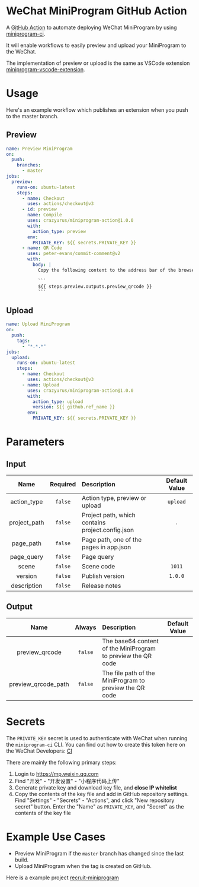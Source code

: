 # WeChat MiniProgram GitHub Action

A [GitHub Action](https://github.com/features/actions) to automate deploying WeChat MiniProgram by using [miniprogram-ci](https://www.npmjs.com/package/miniprogram-ci).

It will enable workflows to easily preview and upload your MiniProgram to the WeChat.

The implementation of preview or upload is the same as VSCode extension [miniprogram-vscode-extension](https://marketplace.visualstudio.com/items?itemName=crazyurus.miniprogram-vscode-extension).

# Usage

Here's an example workflow which publishes an extension when you push to the master branch.

## Preview

```yaml
name: Preview MiniProgram
on:
  push:
    branches:
      - master
jobs:
  preview:
    runs-on: ubuntu-latest
    steps:
      - name: Checkout
        uses: actions/checkout@v3
      - id: preview
        name: Compile
        uses: crazyurus/miniprogram-action@1.0.0
        with:
          action_type: preview
        env:
          PRIVATE_KEY: ${{ secrets.PRIVATE_KEY }}
      - name: QR Code
        uses: peter-evans/commit-comment@v2
        with:
          body: |
            Copy the following content to the address bar of the browser to open the preview QR code

            ```
            ${{ steps.preview.outputs.preview_qrcode }}
            ```
```

## Upload

```yaml
name: Upload MiniProgram
on:
  push:
    tags:
      - "*.*.*"
jobs:
  upload:
    runs-on: ubuntu-latest
    steps:
      - name: Checkout
        uses: actions/checkout@v3
      - name: Upload
        uses: crazyurus/miniprogram-action@1.0.0
        with:
          action_type: upload
          version: ${{ github.ref_name }}
        env:
          PRIVATE_KEY: ${{ secrets.PRIVATE_KEY }}
```

# Parameters

## Input

| Name | Required | Description | Default Value |
| :----: | :----: | :---- | :----: |
| action_type | `false` | Action type, preview or upload | `upload` |
| project_path | `false` | Project path, which contains project.config.json | `.` |
| page_path | `false` | Page path, one of the pages in app.json |  |
| page_query | `false` | Page query |  |
| scene | `false` | Scene code | `1011` |
| version | `false` | Publish version | `1.0.0` |
| description | `false` | Release notes |  |

## Output

| Name | Always | Description | Default Value |
| :----: | :----: | :---- | :----: |
| preview_qrcode | `false` | The base64 content of the MiniProgram to preview the QR code |  |
| preview_qrcode_path | `false` | The file path of the MiniProgram to preview the QR code |  |

# Secrets

The `PRIVATE_KEY` secret is used to authenticate with WeChat when running the `miniprogram-ci` CLI. You can find out how to create this token here on the WeChat Developers: [CI](https://developers.weixin.qq.com/miniprogram/dev/devtools/ci.html)

There are mainly the following primary steps:

1. Login to https://mp.weixin.qq.com
2. Find "开发" - "开发设置" - "小程序代码上传"
3. Generate private key and download key file, and **close IP whitelist**
4. Copy the contents of the key file and add in GitHub repository settings. Find "Settings" - "Secrets" - "Actions", and click "New repository secret" button. Enter the "Name" as `PRIVATE_KEY`, and "Secret" as the contents of the key file

# Example Use Cases

- Preview MiniProgram if the `master` branch has changed since the last build.
- Upload MiniProgram when the tag is created on GitHub.

Here is a example project [recruit-miniprogram](https://github.com/crazyurus/recruit-miniprogram/tree/master/.github/workflows)
